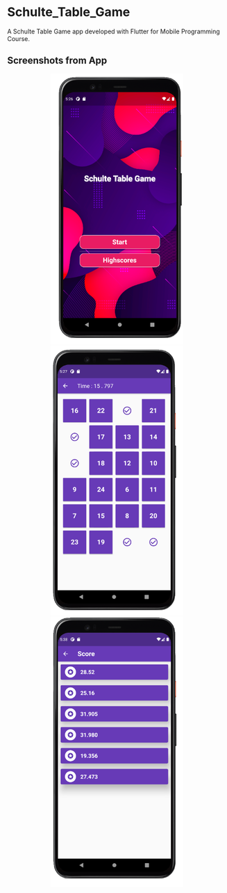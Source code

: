 # Schulte_Table_Game
 
A Schulte Table Game app developed with Flutter for Mobile Programming Course.

## **Screenshots from App** 
<p align="center">
<img src="https://github.com/Solideizer/Schulte-Table-Game/blob/main/Untitled.png" width="305">
<img src="https://github.com/Solideizer/Schulte-Table-Game/blob/main/Untitled1.png" width="305">
<img src="https://github.com/Solideizer/Schulte-Table-Game/blob/main/Untitled3.png" width="305">
 </p>


